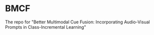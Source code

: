 # BMCF
The repo for "Better Multimodal Cue Fusion: Incorporating Audio-Visual Prompts in Class-Incremental Learning"
